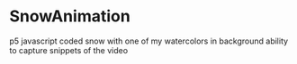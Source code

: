 # SnowAnimation
p5 javascript coded snow with one of my watercolors in background
ability to capture snippets of the video
